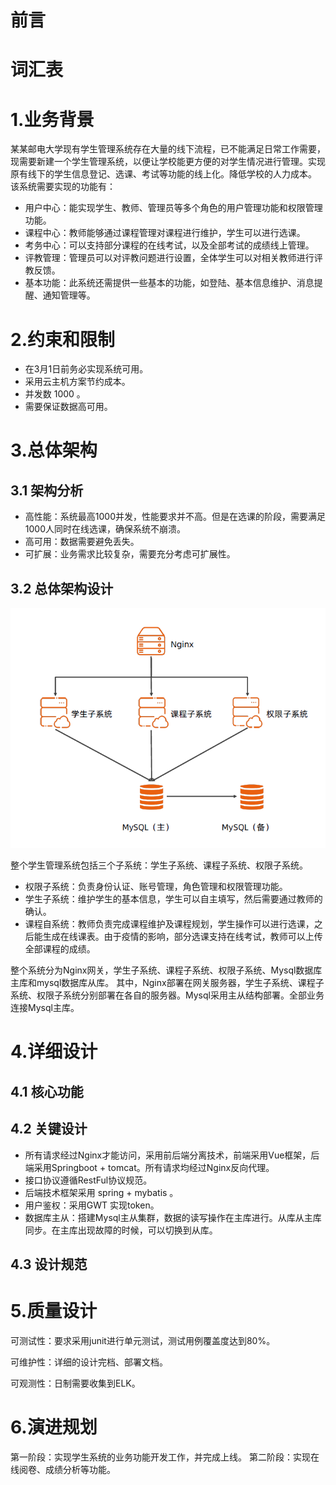 # 前言


# 词汇表


# 1.业务背景
某某邮电大学现有学生管理系统存在大量的线下流程，已不能满足日常工作需要，现需要新建一个学生管理系统，以便让学校能更方便的对学生情况进行管理。实现原有线下的学生信息登记、选课、考试等功能的线上化。降低学校的人力成本。
该系统需要实现的功能有：
- 用户中心：能实现学生、教师、管理员等多个角色的用户管理功能和权限管理功能。
- 课程中心：教师能够通过课程管理对课程进行维护，学生可以进行选课。
- 考务中心：可以支持部分课程的在线考试，以及全部考试的成绩线上管理。
- 评教管理：管理员可以对评教问题进行设置，全体学生可以对相关教师进行评教反馈。
- 基本功能：此系统还需提供一些基本的功能，如登陆、基本信息维护、消息提醒、通知管理等。

# 2.约束和限制
- 在3月1日前务必实现系统可用。
- 采用云主机方案节约成本。
- 并发数 1000 。
- 需要保证数据高可用。

# 3.总体架构
## 3.1 架构分析
- 高性能：系统最高1000并发，性能要求并不高。但是在选课的阶段，需要满足1000人同时在线选课，确保系统不崩溃。
- 高可用：数据需要避免丢失。
- 可扩展：业务需求比较复杂，需要充分考虑可扩展性。

## 3.2 总体架构设计
![总体架构](总体架构.png)

整个学生管理系统包括三个子系统：学生子系统、课程子系统、权限子系统。
- 权限子系统：负责身份认证、账号管理，角色管理和权限管理功能。
- 学生子系统：维护学生的基本信息，学生可以自主填写，然后需要通过教师的确认。
- 课程自系统：教师负责完成课程维护及课程规划，学生操作可以进行选课，之后能生成在线课表。由于疫情的影响，部分选课支持在线考试，教师可以上传全部课程的成绩。

整个系统分为Nginx网关，学生子系统、课程子系统、权限子系统、Mysql数据库主库和mysql数据库从库。
其中，Nginx部署在网关服务器，学生子系统、课程子系统、权限子系统分别部署在各自的服务器。Mysql采用主从结构部署。全部业务连接Mysql主库。

# 4.详细设计
## 4.1 核心功能



## 4.2 关键设计
- 所有请求经过Nginx才能访问，采用前后端分离技术，前端采用Vue框架，后端采用Springboot + tomcat。所有请求均经过Nginx反向代理。
- 接口协议遵循RestFul协议规范。
- 后端技术框架采用 spring + mybatis 。
- 用户鉴权：采用GWT 实现token。
- 数据库主从：搭建Mysql主从集群，数据的读写操作在主库进行。从库从主库同步。在主库出现故障的时候，可以切换到从库。



## 4.3 设计规范


# 5.质量设计

可测试性：要求采用junit进行单元测试，测试用例覆盖度达到80%。

可维护性：详细的设计完档、部署文档。

可观测性：日制需要收集到ELK。


# 6.演进规划
第一阶段：实现学生系统的业务功能开发工作，并完成上线。
第二阶段：实现在线阅卷、成绩分析等功能。




